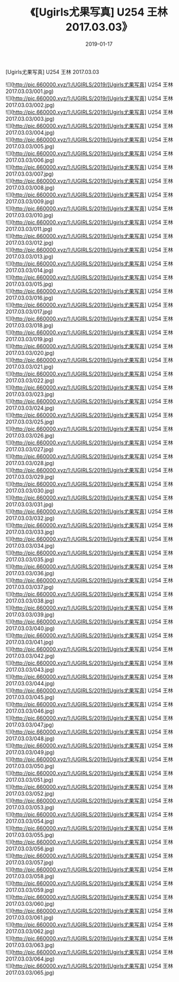 ﻿---
layout: post
title:  《[Ugirls尤果写真] U254 王林 2017.03.03》
date:   2019-01-17
img: http://pic.660000.xyz/1:/UGIRLS/2019/[Ugirls尤果写真] U254 王林 2017.03.03/000.jpg
categories: [美女, 清纯, 唯美]
---

[Ugirls尤果写真] U254 王林 2017.03.03

 ![](http://pic.660000.xyz/1:/UGIRLS/2019/[Ugirls尤果写真] U254 王林 2017.03.03/001.jpg) <br>![](http://pic.660000.xyz/1:/UGIRLS/2019/[Ugirls尤果写真] U254 王林 2017.03.03/002.jpg) <br>![](http://pic.660000.xyz/1:/UGIRLS/2019/[Ugirls尤果写真] U254 王林 2017.03.03/003.jpg) <br>![](http://pic.660000.xyz/1:/UGIRLS/2019/[Ugirls尤果写真] U254 王林 2017.03.03/004.jpg) <br>![](http://pic.660000.xyz/1:/UGIRLS/2019/[Ugirls尤果写真] U254 王林 2017.03.03/005.jpg) <br>![](http://pic.660000.xyz/1:/UGIRLS/2019/[Ugirls尤果写真] U254 王林 2017.03.03/006.jpg) <br>![](http://pic.660000.xyz/1:/UGIRLS/2019/[Ugirls尤果写真] U254 王林 2017.03.03/007.jpg) <br>![](http://pic.660000.xyz/1:/UGIRLS/2019/[Ugirls尤果写真] U254 王林 2017.03.03/008.jpg) <br>![](http://pic.660000.xyz/1:/UGIRLS/2019/[Ugirls尤果写真] U254 王林 2017.03.03/009.jpg) <br>![](http://pic.660000.xyz/1:/UGIRLS/2019/[Ugirls尤果写真] U254 王林 2017.03.03/010.jpg) <br>![](http://pic.660000.xyz/1:/UGIRLS/2019/[Ugirls尤果写真] U254 王林 2017.03.03/011.jpg) <br>![](http://pic.660000.xyz/1:/UGIRLS/2019/[Ugirls尤果写真] U254 王林 2017.03.03/012.jpg) <br>![](http://pic.660000.xyz/1:/UGIRLS/2019/[Ugirls尤果写真] U254 王林 2017.03.03/013.jpg) <br>![](http://pic.660000.xyz/1:/UGIRLS/2019/[Ugirls尤果写真] U254 王林 2017.03.03/014.jpg) <br>![](http://pic.660000.xyz/1:/UGIRLS/2019/[Ugirls尤果写真] U254 王林 2017.03.03/015.jpg) <br>![](http://pic.660000.xyz/1:/UGIRLS/2019/[Ugirls尤果写真] U254 王林 2017.03.03/016.jpg) <br>![](http://pic.660000.xyz/1:/UGIRLS/2019/[Ugirls尤果写真] U254 王林 2017.03.03/017.jpg) <br>![](http://pic.660000.xyz/1:/UGIRLS/2019/[Ugirls尤果写真] U254 王林 2017.03.03/018.jpg) <br>![](http://pic.660000.xyz/1:/UGIRLS/2019/[Ugirls尤果写真] U254 王林 2017.03.03/019.jpg) <br>![](http://pic.660000.xyz/1:/UGIRLS/2019/[Ugirls尤果写真] U254 王林 2017.03.03/020.jpg) <br>![](http://pic.660000.xyz/1:/UGIRLS/2019/[Ugirls尤果写真] U254 王林 2017.03.03/021.jpg) <br>![](http://pic.660000.xyz/1:/UGIRLS/2019/[Ugirls尤果写真] U254 王林 2017.03.03/022.jpg) <br>![](http://pic.660000.xyz/1:/UGIRLS/2019/[Ugirls尤果写真] U254 王林 2017.03.03/023.jpg) <br>![](http://pic.660000.xyz/1:/UGIRLS/2019/[Ugirls尤果写真] U254 王林 2017.03.03/024.jpg) <br>![](http://pic.660000.xyz/1:/UGIRLS/2019/[Ugirls尤果写真] U254 王林 2017.03.03/025.jpg) <br>![](http://pic.660000.xyz/1:/UGIRLS/2019/[Ugirls尤果写真] U254 王林 2017.03.03/026.jpg) <br>![](http://pic.660000.xyz/1:/UGIRLS/2019/[Ugirls尤果写真] U254 王林 2017.03.03/027.jpg) <br>![](http://pic.660000.xyz/1:/UGIRLS/2019/[Ugirls尤果写真] U254 王林 2017.03.03/028.jpg) <br>![](http://pic.660000.xyz/1:/UGIRLS/2019/[Ugirls尤果写真] U254 王林 2017.03.03/029.jpg) <br>![](http://pic.660000.xyz/1:/UGIRLS/2019/[Ugirls尤果写真] U254 王林 2017.03.03/030.jpg) <br>![](http://pic.660000.xyz/1:/UGIRLS/2019/[Ugirls尤果写真] U254 王林 2017.03.03/031.jpg) <br>![](http://pic.660000.xyz/1:/UGIRLS/2019/[Ugirls尤果写真] U254 王林 2017.03.03/032.jpg) <br>![](http://pic.660000.xyz/1:/UGIRLS/2019/[Ugirls尤果写真] U254 王林 2017.03.03/033.jpg) <br>![](http://pic.660000.xyz/1:/UGIRLS/2019/[Ugirls尤果写真] U254 王林 2017.03.03/034.jpg) <br>![](http://pic.660000.xyz/1:/UGIRLS/2019/[Ugirls尤果写真] U254 王林 2017.03.03/035.jpg) <br>![](http://pic.660000.xyz/1:/UGIRLS/2019/[Ugirls尤果写真] U254 王林 2017.03.03/036.jpg) <br>![](http://pic.660000.xyz/1:/UGIRLS/2019/[Ugirls尤果写真] U254 王林 2017.03.03/037.jpg) <br>![](http://pic.660000.xyz/1:/UGIRLS/2019/[Ugirls尤果写真] U254 王林 2017.03.03/038.jpg) <br>![](http://pic.660000.xyz/1:/UGIRLS/2019/[Ugirls尤果写真] U254 王林 2017.03.03/039.jpg) <br>![](http://pic.660000.xyz/1:/UGIRLS/2019/[Ugirls尤果写真] U254 王林 2017.03.03/040.jpg) <br>![](http://pic.660000.xyz/1:/UGIRLS/2019/[Ugirls尤果写真] U254 王林 2017.03.03/041.jpg) <br>![](http://pic.660000.xyz/1:/UGIRLS/2019/[Ugirls尤果写真] U254 王林 2017.03.03/042.jpg) <br>![](http://pic.660000.xyz/1:/UGIRLS/2019/[Ugirls尤果写真] U254 王林 2017.03.03/043.jpg) <br>![](http://pic.660000.xyz/1:/UGIRLS/2019/[Ugirls尤果写真] U254 王林 2017.03.03/044.jpg) <br>![](http://pic.660000.xyz/1:/UGIRLS/2019/[Ugirls尤果写真] U254 王林 2017.03.03/045.jpg) <br>![](http://pic.660000.xyz/1:/UGIRLS/2019/[Ugirls尤果写真] U254 王林 2017.03.03/046.jpg) <br>![](http://pic.660000.xyz/1:/UGIRLS/2019/[Ugirls尤果写真] U254 王林 2017.03.03/047.jpg) <br>![](http://pic.660000.xyz/1:/UGIRLS/2019/[Ugirls尤果写真] U254 王林 2017.03.03/048.jpg) <br>![](http://pic.660000.xyz/1:/UGIRLS/2019/[Ugirls尤果写真] U254 王林 2017.03.03/049.jpg) <br>![](http://pic.660000.xyz/1:/UGIRLS/2019/[Ugirls尤果写真] U254 王林 2017.03.03/050.jpg) <br>![](http://pic.660000.xyz/1:/UGIRLS/2019/[Ugirls尤果写真] U254 王林 2017.03.03/051.jpg) <br>![](http://pic.660000.xyz/1:/UGIRLS/2019/[Ugirls尤果写真] U254 王林 2017.03.03/052.jpg) <br>![](http://pic.660000.xyz/1:/UGIRLS/2019/[Ugirls尤果写真] U254 王林 2017.03.03/053.jpg) <br>![](http://pic.660000.xyz/1:/UGIRLS/2019/[Ugirls尤果写真] U254 王林 2017.03.03/054.jpg) <br>![](http://pic.660000.xyz/1:/UGIRLS/2019/[Ugirls尤果写真] U254 王林 2017.03.03/055.jpg) <br>![](http://pic.660000.xyz/1:/UGIRLS/2019/[Ugirls尤果写真] U254 王林 2017.03.03/056.jpg) <br>![](http://pic.660000.xyz/1:/UGIRLS/2019/[Ugirls尤果写真] U254 王林 2017.03.03/057.jpg) <br>![](http://pic.660000.xyz/1:/UGIRLS/2019/[Ugirls尤果写真] U254 王林 2017.03.03/058.jpg) <br>![](http://pic.660000.xyz/1:/UGIRLS/2019/[Ugirls尤果写真] U254 王林 2017.03.03/059.jpg) <br>![](http://pic.660000.xyz/1:/UGIRLS/2019/[Ugirls尤果写真] U254 王林 2017.03.03/060.jpg) <br>![](http://pic.660000.xyz/1:/UGIRLS/2019/[Ugirls尤果写真] U254 王林 2017.03.03/061.jpg) <br>![](http://pic.660000.xyz/1:/UGIRLS/2019/[Ugirls尤果写真] U254 王林 2017.03.03/062.jpg) <br>![](http://pic.660000.xyz/1:/UGIRLS/2019/[Ugirls尤果写真] U254 王林 2017.03.03/063.jpg) <br>![](http://pic.660000.xyz/1:/UGIRLS/2019/[Ugirls尤果写真] U254 王林 2017.03.03/064.jpg) <br>![](http://pic.660000.xyz/1:/UGIRLS/2019/[Ugirls尤果写真] U254 王林 2017.03.03/065.jpg) <br>